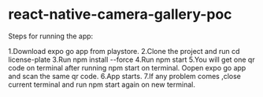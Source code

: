 # react-native-camera-gallery-poc


Steps for running the app:

1.Download expo go app from playstore.
2.Clone the project and run cd license-plate 
3.Run npm install --force
4.Run npm start
5.You will get one qr code on terminal after running npm start on terminal.
  Oopen expo go app and scan the same qr code.
6.App starts.
7.If any problem comes ,close current terminal and run npm start again on new terminal.
